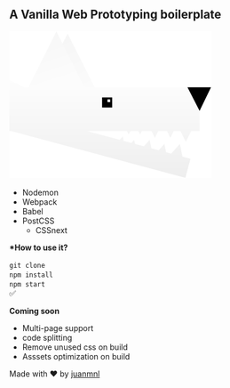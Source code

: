 ## A Vanilla Web Prototyping boilerplate

![Wolfie!](https://github.com/juanmnl/proto/blob/master/src/public/assets/wolfang.svg)

* Nodemon
* Webpack
* Babel
* PostCSS
  * CSSnext

**\*How to use it?**

`git clone`  
`npm install`  
`npm start`  
✅

**Coming soon**

* Multi-page support
* code splitting
* Remove unused css on build
* Asssets optimization on build

Made with ❤️ by [juanmnl](http://www.twitter.com/_juanmnl)
